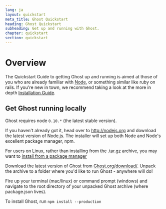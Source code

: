 ```yaml
---
lang: ja
layout: quickstart
meta_title: Ghost Quickstart
heading: Ghost Quickstart
subheading: Get up and running with Ghost.
chapter: quickstart
section: quickstart
---
```


# Overview <a id="overview"></a>

The Quickstart Guide to getting Ghost up and running is aimed at those of you who are already familiar with [Node](http://nodejs.org), or something similar like ruby on rails. If you're new in town, we recommend taking a look at the more in depth [Installation Guide](/installation.html).

## Get Ghost running locally <a id="ghost-local"></a>

Ghost requires node `0.10.*` (the latest stable version).

If you haven't already got it, head over to <http://nodejs.org> and download the latest version of Node.js. The installer will set up both Node and Node's excellent package manager, npm.

For users on Linux, rather than installing from the .tar.gz archive, you may want to [install from a package manager](https://github.com/joyent/node/wiki/Installing-Node.js-via-package-manager)

Download the latest version of Ghost from [Ghost.org/download/](https://ghost.org/download/). Unpack the archive to a folder where you'd like to run Ghost - anywhere will do!

Fire up your terminal (mac/linux) or command prompt (windows) and navigate to the root directory of your unpacked Ghost archive (where package.json lives).

To install Ghost, run `npm install --production`

<!--<h2 id="customise">Customise & Configure Ghost</h2>

<h2 id="ghost-deploy">Deploy Ghost</h2>

<ol>
    <li>In the Terminal / Command Prompt, type <code>npm start</code></li>
    <li><p>This will have launched your Ghost blog, visit one  <a href="http://localhost:2368/">http://localhost:2368/</a> to see</p></li>
</ol>
-->